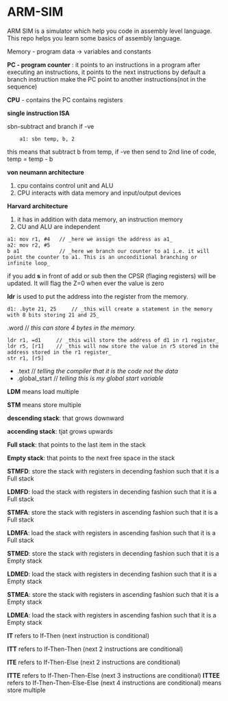 # ARM-SIM

ARM SIM is a simulator which help you code in assembly level language. This repo helps you learn some basics of assembly language. 

Memory  - program data -> variables and constants

**PC - program counter** : it points to an instructions in a program after executing an instructions, it points to the next instructions by default a branch instruction make the PC point to another instructions(not in the sequence)

**CPU** - contains the PC contains registers


**single instruction ISA**

sbn-subtract and branch if -ve

		a1: sbn temp, b, 2
		
this means that subtract b from temp, if -ve then send to 2nd line of code, temp = temp - b

**von neumann architecture**

  1. cpu contains control unit and ALU
  2. CPU interacts with data memory and input/output devices

**Harvard architecture**
		
  1. it has in addition with data memory, an instruction memory
  2. CU and ALU are independent


    a1: mov r1, #4   // _here we assign the address as a1_
    a2: mov r2, #5
    b a1             // _here we branch our counter to a1 i.e. it will point the counter to a1. This is an unconditional branching or infinite loop_


if you add **s** in front of add or sub then the CPSR (flaging registers) will be updated. It will  flag the Z=0 when ever the value is zero

**ldr** is used to put the address into the register from the memory.

    d1: .byte 21, 25     // _this will create a statement in the memory with 8 bits storing 21 and 25_
    
.word           // _this can store 4 bytes in the memory._

    ldr r1, =d1     // _this will store the address of d1 in r1 register_
    ldr r5, [r1]    // _this will now store the value in r5 stored in the address stored in the r1 register_
    str r1, [r5] 

* .text    // _telling the compiler that it is the code not the data_
* .global_start   // _telling this is my global start variable_  

**LDM** means load multiple 

**STM** means store multiple


**descending stack**: that grows downward

**accending stack**: tjat grows upwards


**Full stack**: that points to the last item in the stack

**Empty stack**: that points to the next free space in the stack


**STMFD**: store the stack with registers in decending fashion such that it is a Full stack

**LDMFD**: load the stack with registers in decending fashion such that it is a Full stack

**STMFA**: store the stack with registers in ascending fashion such that it is a Full stack

**LDMFA**: load the stack with registers in ascending fashion such that it is a Full stack

**STMED**: store the stack with registers in decending fashion such that it is a Empty stack

**LDMED**: load the stack with registers in decending fashion such that it is a Empty stack

**STMEA**: store the stack with registers in ascending fashion such that it is a Empty stack

**LDMEA**: load the stack with registers in ascending fashion such that it is a Empty stack


**IT** refers to If-Then (next instruction is conditional)

**ITT** refers to If-Then-Then (next 2 instructions are conditional)

**ITE** refers to If-Then-Else (next 2 instructions are conditional)

**ITTE** refers to If-Then-Then-Else (next 3 instructions are conditional)
**ITTEE** refers to If-Then-Then-Else-Else (next 4 instructions are conditional) means store multiple
